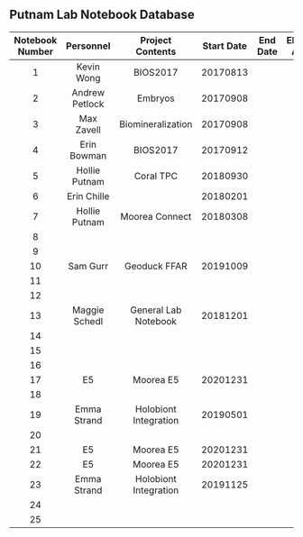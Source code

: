 ## Putnam Lab Notebook Database

| Notebook Number |  Personnel    |  Project Contents | Start Date | End Date | Electronic Archive |
|:---------------:|:-------------:|:-----------------:|:----------:|:--------:|:------------------:|
|        1        | Kevin Wong    |      BIOS2017     |  20170813  |          |                    |
|        2        | Andrew Petlock|       Embryos     |  20170908  |          |                    |
|        3        | Max Zavell    | Biomineralization |  20170908  |          |                    |
|        4        | Erin Bowman   |      BIOS2017     |  20170912  |          |                    |
|        5        | Hollie Putnam |   Coral TPC       |  20180930  |          |                    |
|        6        | Erin Chille   |                   | 20180201   |          |                    |
|        7        | Hollie Putnam |  Moorea Connect   |  20180308  |          |                    |
|        8        |               |                   |            |          |                    |
|        9        |               |                   |            |          |                    |
|        10       |  Sam Gurr     |  Geoduck FFAR     |  20191009  |          |                    |
|        11       |               |                   |            |          |                    |
|        12       |               |                   |            |          |                    |
|        13       | Maggie Schedl |General Lab Notebook|20181201   |          |                    |
|        14       |               |                   |            |          |                    |
|        15       |               |                   |            |          |                    |
|        16       |               |                   |            |          |                    |
|        17       |       E5      |  Moorea E5        | 20201231   |          |                    |
|        18       |               |                   |            |          |                    |
|        19       | Emma Strand | Holobiont Integration | 20190501  |          |                    |
|        20       |               |                   |            |          |                    |
|        21       |       E5      |  Moorea E5        | 20201231   |          |                    |
|        22       |       E5      |  Moorea E5        | 20201231   |          |                    |
|        23       | Emma Strand | Holobiont Integration | 20191125 |          |                    |
|        24       |               |                   |            |          |                    |
|        25       |               |                   |            |          |                    |

